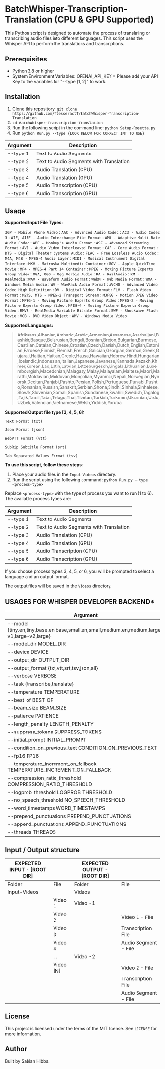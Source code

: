 # BatchWhisper-Transcription-Translation (CPU & GPU Supported)

This Python script is designed to automate the process of translating or transcribing audio files into different languages. This script uses the Whisper API to perform the translations and transcriptions.

## Prerequisites

- Python 3.8 or higher
- System Environment Variables: OPENAI_API_KEY = Please add your API Key to the variables for "--type [1, 2]" to work.

## Installation

1. Clone this repository: `git clone https://github.com/TtesseractT/BatchWhisper-Transcription-Translation`
2. `cd BatchWhisper-Transcription-Translation`
3. Run the following script in the command line: `python Setup-Rosetta.py`
4. Run `python Run.py --type {LOOK BELOW FOR CORRECT INT TO USE}`

| Argument | Description |
| --- | --- |
| --type 1 | Text to Audio Segments |
| --type 2 | Text to Audio Segments with Translation |
| --type 3 | Audio Translation (CPU) |
| --type 4 | Audio Translation (GPU) |
| --type 5 | Audio Transcription (CPU) |
| --type 6 | Audio Transcription (GPU) |

## Usage

**Supported Input File Types:**

`3GP - Mobile Phone Video` : `AAC - Advanced Audio Codec` : `AC3 - Audio Codec 3` : `AIF, AIFF - Audio Interchange File Format` : `AMR - Adaptive Multi-Rate Audio Codec` : `APE - Monkey's Audio Format` : `ASF - Advanced Streaming Format` : `AVI - Audio Video Interleaved Format` : `CAF - Core Audio Format` : `DTS - Digital Theater Systems Audio` : `FLAC - Free Lossless Audio Codec` : `M4A, M4B - MPEG-4 Audio Layer` : `MIDI - Musical Instrument Digital Interface` : `MKV - Matroska Multimedia Container` : `MOV - Apple QuickTime Movie` : `MP4 - MPEG-4 Part 14 Container` : `MPEG - Moving Picture Experts Group Video` : `OGA, OGG - Ogg Vorbis Audio` : `RA - RealAudio` : `RM - RealMedia` : `WAV - Waveform Audio Format` : `WebM - Web Media Format` : `WMA - Windows Media Audio` : `WV - WavPack Audio Format` : `AVCHD - Advanced Video Codec High Definition` : `DV - Digital Video Format` : `FLV - Flash Video Format` : `M2TS, MTS - MPEG-2 Transport Stream` : `MJPEG - Motion JPEG Video Format` : `MPEG-1 - Moving Picture Experts Group Video` : `MPEG-2 - Moving Picture Experts Group Video` : `MPEG-4 - Moving Picture Experts Group Video` : `RMVB - RealMedia Variable Bitrate Format` : `SWF - Shockwave Flash Movie` : `VOB - DVD Video Object` : `WMV - Windows Media Video`

**Supported Languages:**

>Afrikaans,Albanian,Amharic,Arabic,Armenian,Assamese,Azerbaijani,Bashkir,Basque,Belarusian,Bengali,Bosnian,Breton,Bulgarian,Burmese,Castilian,Catalan,Chinese,Croatian,Czech,Danish,Dutch,English,Estonian,Faroese,Finnish,Flemish,French,Galician,Georgian,German,Greek,Gujarati,Haitian,Haitian,Creole,Hausa,Hawaiian,Hebrew,Hindi,Hungarian,Icelandic,Indonesian,Italian,Japanese,Javanese,Kannada,Kazakh,Khmer,Korean,Lao,Latin,Latvian,Letzeburgesch,Lingala,Lithuanian,Luxembourgish,Macedonian,Malagasy,Malay,Malayalam,Maltese,Maori,Marathi,Moldavian,Moldovan,Mongolian,Myanmar,Nepali,Norwegian,Nynorsk,Occitan,Panjabi,Pashto,Persian,Polish,Portuguese,Punjabi,Pushto,Romanian,Russian,Sanskrit,Serbian,Shona,Sindhi,Sinhala,Sinhalese,Slovak,Slovenian,Somali,Spanish,Sundanese,Swahili,Swedish,Tagalog,Tajik,Tamil,Tatar,Telugu,Thai,Tibetan,Turkish,Turkmen,Ukrainian,Urdu,Uzbek,Valencian,Vietnamese,Welsh,Yiddish,Yoruba

**Supported Output file type [3, 4, 5, 6]:**

`Text Format (txt)`

`Json Format (json)`

`WebVTT Format (vtt)`

`SubRip Subtitle Format (srt)`

`Tab Separated Values Format (tsv)`

**To use this script, follow these steps:**

1. Place your audio files in the `Input-Videos` directory.
2. Run the script using the following command: `python Run.py --type <process-type>`

Replace `<process-type>` with the type of process you want to run (1 to 6). The available process types are:

| Argument | Description |
| --- | --- |
| --type 1 | Text to Audio Segments |
| --type 2 | Text to Audio Segments with Translation |
| --type 3 | Audio Translation (CPU) |
| --type 4 | Audio Translation (GPU) |
| --type 5 | Audio Transcription (CPU) |
| --type 6 | Audio Transcription (GPU) |

If you choose process types 3, 4, 5, or 6, you will be prompted to select a language and an output format.

The output files will be saved in the `Videos` directory.

## USAGES FOR WHISPER DEVELOPER BACKEND*
| Argument |
| --- |
| --model {tiny.en,tiny,base.en,base,small.en,small,medium.en,medium,large-v1,large-v2,large} | 
| --model_dir MODEL_DIR |  
| --device DEVICE | 
| --output_dir OUTPUT_DIR | 
| --output_format {txt,vtt,srt,tsv,json,all} | 
| --verbose VERBOSE  | 
| --task {transcribe,translate} | 
| --temperature TEMPERATURE  | 
| --best_of BEST_OF | 
| --beam_size BEAM_SIZE | 
| --patience PATIENCE | 
| --length_penalty LENGTH_PENALTY | 
| --suppress_tokens SUPPRESS_TOKENS  | 
| --initial_prompt INITIAL_PROMPT | 
| --condition_on_previous_text CONDITION_ON_PREVIOUS_TEXT | 
| --fp16 FP16 | 
| --temperature_increment_on_fallback TEMPERATURE_INCREMENT_ON_FALLBACK | 
| --compression_ratio_threshold COMPRESSION_RATIO_THRESHOLD  | 
| --logprob_threshold LOGPROB_THRESHOLD | 
| --no_speech_threshold NO_SPEECH_THRESHOLD  | 
| --word_timestamps WORD_TIMESTAMPS | 
| --prepend_punctuations PREPEND_PUNCTUATIONS | 
| --append_punctuations APPEND_PUNCTUATIONS | 
| --threads THREADS  | 

## Input / Output structure

| EXPECTED INPUT - [ROOT DIR] |               | EXPECTED OUTPUT - [ROOT DIR] |                  |
|-----------------------------|---------------|------------------------------|------------------|
| Folder                      | File          | Folder                       | File             |
| Input-Videos                |               | Videos                       |                  |
|                             | Video 1       | Video -1                     |                  |
|                             | Video 2       |                              | Video 1 - File   |
|                             | Video 3       |                              | Transcription File|
|                             | Video 4       |                              | Audio Segment - File|
|                             | ...           | Video -2                     |                  |
|                             | Video [N]     |                              | Video 2 - File   |
|                             |               |                              | Transcription File|
|                             |               |                              | Audio Segment - File|


## License

This project is licensed under the terms of the MIT license. See `LICENSE` for more information.

## Author

Built by Sabian Hibbs.
